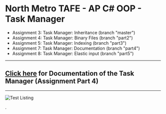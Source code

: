 # North Metro TAFE - AP C# OOP - Task Manager
- Assignment 3: Task Manager: Inheritance (branch "master")
- Assignment 4: Task Manager: Binary Files (branch "part2")
- Assignment 5: Task Manager: Indexing (branch "part3")
- Assignment 7: Task Manager: Documentation (branch "part4")
- Assignment 8: Task Manager: Elastic input (branch "part5")

---

## [Click here](https://johnau.github.io/ap-oop-asgmnt3-inheritance) for Documentation of the Task Manager (Assignment Part 4)

---

![Test Listing](https://github.com/johnau/ap-oop-asgmnt3-inheritance/blob/master/images/test_listing.png?raw=true)

.